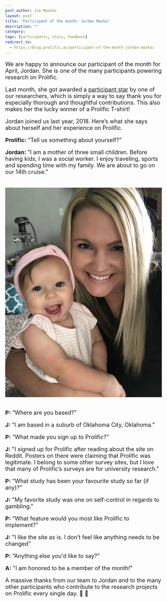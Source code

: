 ```yaml
---
post_author: Jim Moodie
layout: post
title: "Participant of the month: Jordan Maska"
description: ""
category: 
tags: [participants, stars, feedback]
redirect_to:
  - https://blog.prolific.ac/participant-of-the-month-jordan-maska/
---
```

<p></p>

<font size="+1">
<p>
We are happy to announce our participant of the month for April, Jordan. She is one of the many participants powering research on Prolific. 
<p>
Last month, she got awarded a  <a href="http://blog.prolificacademic.co.uk/2017/10/26/feedback-and-stars">participant star</a> by one of our researchers, which is simply a way to say thank you for especially thorough and thoughtful contributions. This also makes her the lucky winner of a Prolific T-shirt!
<p>


<p>
Jordan joined us last year, 2018. Here’s what she says about herself and her experience on Prolific.
<p>

<b>Prolific:</b> “Tell us something about yourself?”
<p>
<b>Jordan: </b> "I am a mother of three small children. Before having kids, I was a social worker. I enjoy traveling, sports and spending time with my family. We are about to go on our 14th cruise." 

<div class="row">
	<div class="col-md-12">
 		<img class="img-responsive col-md-14" style="display: block;margin-left: auto;margin-right: auto;margin-top:40px;margin-bottom:15px;" src="/assets/img/jordan.jpg">
	 </div>
</div>

<p><br>
<b>P:</b> “Where are you based?”
<p>
<b>J:</b> “I am based in a suburb of Oklahoma City, Oklahoma."
<p>
<b>P:</b> “What made you sign up to Prolific?”
<p>
<b>J:</b> "I signed up for Prolific after reading about the site on Reddit. Posters on there were claiming that Prolific was legitimate. I belong to some other survey sites, but I love that many of Prolific’s surveys are for university research."
<p>
<b>P:</b> “What study has been your favourite study so far (if any)?”
<p>
<b>J:</b> "My favorite study was one on self-control in regards to gambling."
<p>
<b>P:</b> “What feature would you most like Prolific to implement?”
<p>	
<b>J:</b> "I like the site as is. I don’t feel like anything needs to be changed"
<p>
<b>P:</b> “Anything else you'd like to say?”
<p>	
<b>A:</b> "I am honored to be a member of the month!"
<p>
<p>

A massive thanks from our team to Jordan and to the many other participants who contribute to the research projects on Prolific every single day. 🙂 🙌 
